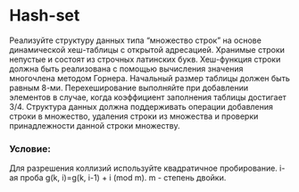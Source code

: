 # Hash-set

Реализуйте структуру данных типа “множество строк” на основе динамической хеш-таблицы
с открытой адресацией. Хранимые строки непустые и состоят из строчных латинских букв.
Хеш-функция строки должна быть реализована с помощью вычисления значения
многочлена методом Горнера.
Начальный размер таблицы должен быть равным 8-ми.
Перехеширование выполняйте при добавлении элементов в случае,
когда коэффициент заполнения таблицы достигает 3/4.
Структура данных должна поддерживать операции добавления строки
в множество, удаления строки из множества и проверки принадлежности данной строки множеству.<br/>

### Условие:
Для разрешения коллизий используйте квадратичное пробирование. i-ая проба
g(k, i)=g(k, i-1) + i (mod m). m - степень двойки.